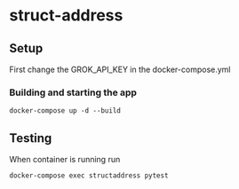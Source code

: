 # struct-address

## Setup
First change the GROK_API_KEY in the docker-compose.yml

### Building and starting the app
```
docker-compose up -d --build
```

## Testing
When container is running run
```
docker-compose exec structaddress pytest
```